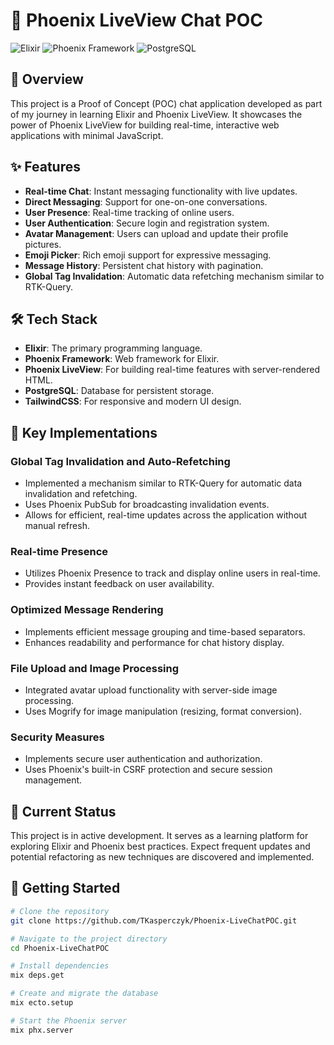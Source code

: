 # 💬 Phoenix LiveView Chat POC

![Elixir](https://img.shields.io/badge/Elixir-4B275F?style=for-the-badge&logo=elixir&logoColor=white)
![Phoenix Framework](https://img.shields.io/badge/Phoenix_Framework-FD4F00?style=for-the-badge&logo=phoenix-framework&logoColor=white)
![PostgreSQL](https://img.shields.io/badge/PostgreSQL-316192?style=for-the-badge&logo=postgresql&logoColor=white)

## 🌟 Overview

This project is a Proof of Concept (POC) chat application developed as part of my journey in learning Elixir and Phoenix LiveView. It showcases the power of Phoenix LiveView for building real-time, interactive web applications with minimal JavaScript.

## ✨ Features

- **Real-time Chat**: Instant messaging functionality with live updates.
- **Direct Messaging**: Support for one-on-one conversations.
- **User Presence**: Real-time tracking of online users.
- **User Authentication**: Secure login and registration system.
- **Avatar Management**: Users can upload and update their profile pictures.
- **Emoji Picker**: Rich emoji support for expressive messaging.
- **Message History**: Persistent chat history with pagination.
- **Global Tag Invalidation**: Automatic data refetching mechanism similar to RTK-Query.

## 🛠️ Tech Stack

- **Elixir**: The primary programming language.
- **Phoenix Framework**: Web framework for Elixir.
- **Phoenix LiveView**: For building real-time features with server-rendered HTML.
- **PostgreSQL**: Database for persistent storage.
- **TailwindCSS**: For responsive and modern UI design.

## 🚀 Key Implementations

### Global Tag Invalidation and Auto-Refetching
- Implemented a mechanism similar to RTK-Query for automatic data invalidation and refetching.
- Uses Phoenix PubSub for broadcasting invalidation events.
- Allows for efficient, real-time updates across the application without manual refresh.

### Real-time Presence
- Utilizes Phoenix Presence to track and display online users in real-time.
- Provides instant feedback on user availability.

### Optimized Message Rendering
- Implements efficient message grouping and time-based separators.
- Enhances readability and performance for chat history display.

### File Upload and Image Processing
- Integrated avatar upload functionality with server-side image processing.
- Uses Mogrify for image manipulation (resizing, format conversion).

### Security Measures
- Implements secure user authentication and authorization.
- Uses Phoenix's built-in CSRF protection and secure session management.

## 🚧 Current Status

This project is in active development. It serves as a learning platform for exploring Elixir and Phoenix best practices. Expect frequent updates and potential refactoring as new techniques are discovered and implemented.

## 🚀 Getting Started

```bash
# Clone the repository
git clone https://github.com/TKasperczyk/Phoenix-LiveChatPOC.git

# Navigate to the project directory
cd Phoenix-LiveChatPOC

# Install dependencies
mix deps.get

# Create and migrate the database
mix ecto.setup

# Start the Phoenix server
mix phx.server